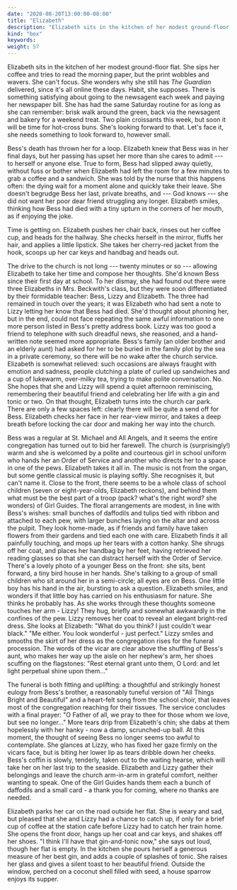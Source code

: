 ```yaml
---
date: "2020-08-20T13:00:00-08:00"
title: "Elizabeth"
description: "Elizabeth sits in the kitchen of her modest ground-floor flat."
kind: "box"
keywords:
weight: 57
---
```


Elizabeth sits in the kitchen of her modest ground-floor flat. She sips her coffee and tries to read
the morning paper, but the print wobbles and wavers. She can<span dir="rtl">'</span>t focus. She
wonders why she still has *The Guardian* delivered, since it's all online these days. Habit, she
supposes. There is something satisfying about going to the newsagent each week and paying her
newspaper bill. She has had the same Saturday routine for as long as she can remember: brisk walk
around the green, back via the newsagent and bakery for a weekend treat. Two plain croissants this
week, but soon it will be time for hot-cross buns. She<span dir="rtl">'</span>s looking forward to
that. Let<span dir="rtl">'</span>s face it, she needs something to look forward to, however small.

Bess\'s death has thrown her for a loop. Elizabeth knew that Bess was in her final days, but her
passing has upset her more than she cares to admit --- to herself or anyone else. True to form,
Bess had slipped away quietly, without fuss or bother when Elizabeth had left the room for a few
minutes to grab a coffee and a sandwich. She was told by the nurse that this happens often: the
dying wait for a moment alone and quickly take their leave. She doesn<span dir="rtl">'</span>t
begrudge Bess her last, private breaths, and --- God knows --- she did not want her poor dear
friend struggling any longer. Elizabeth smiles, thinking how Bess had died with a tiny upturn in the
corners of her mouth, as if enjoying the joke.

Time is getting on. Elizabeth pushes her chair back, rinses out her coffee cup, and heads for the
hallway. She checks herself in the mirror, fluffs her hair, and applies a little lipstick. She takes
her cherry-red jacket from the hook, scoops up her car keys and handbag and heads out.

The drive to the church is not long --- twenty minutes or so --- allowing Elizabeth to take her
time and compose her thoughts. She<span dir="rtl">'</span>d known Bess since their first day at
school. To her dismay, she had found out there were three Elizabeths in Mrs.
Beckwith<span dir="rtl">'</span>s class, but they were soon differentiated by their formidable
teacher: Bess, Lizzy and Elizabeth. The three had remained in touch over the years; it was Elizabeth
who had sent a note to Lizzy letting her know that Bess had died. She<span dir="rtl">'</span>d
thought about phoning her, but in the end, could not face repeating the same awful information to
one more person listed in Bess\'s pretty address book. Lizzy was too good a friend to telephone with
such dreadful news, she reasoned, and a hand-written note seemed more appropriate. Bess\'s family
(an older brother and an elderly aunt) had asked for her to be buried in the family plot by the sea
in a private ceremony, so there will be no wake after the church service. Elizabeth is somewhat
relieved: such occasions are always fraught with emotion and sadness, people clutching a plate of
curled up sandwiches and a cup of lukewarm, over-milky tea, trying to make polite conversation. No.
She hopes that she and Lizzy will spend a quiet afternoon reminiscing, remembering their beautiful
friend and celebrating her life with a gin and tonic or two. On that thought, Elizabeth turns into
the church car park. There are only a few spaces left: clearly there will be quite a send off for
Bess. Elizabeth checks her face in her rear-view mirror, and takes a deep breath before locking the
car door and making her way into the church.

Bess was a regular at St. Michael and All Angels, and it seems the entire congregation has turned
out to bid her farewell. The church is (surprisingly!) warm and she is welcomed by a polite and
courteous girl in school uniform who hands her an Order of Service and another who directs her to a
space in one of the pews. Elizabeth takes it all in. The music is not from the organ, but some
gentle classical music is playing softly. She recognises it, but can<span dir="rtl">'</span>t name
it. Close to the front, there seems to be a whole class of school children (seven or
eight-year-olds, Elizabeth reckons), and behind them what must be the best part of a troop (pack?
what<span dir="rtl">'</span>s the right word? she wonders) of Girl Guides. The floral arrangements
are modest, in line with Bess\'s wishes: small bunches of daffodils and tulips tied with ribbon and
attached to each pew, with larger bunches laying on the altar and across the pulpit. They look
home-made, as if friends and family have taken flowers from their gardens and tied each one with
care. Elizabeth finds it all painfully touching, and mops up her tears with a cotton hanky. She
shrugs off her coat, and places her handbag by her feet, having retrieved her reading glasses so
that she can distract herself with the Order of Service. There<span dir="rtl">'</span>s a lovely
photo of a younger Bess on the front: she sits, bent forward, a tiny bird house in her hands.
She<span dir="rtl">'</span>s talking to a group of small children who sit around her in a
semi-circle; all eyes are on Bess. One little boy has his hand in the air, bursting to ask a
question. Elizabeth smiles, and wonders if that little boy has carried on his enthusiasm for nature.
She thinks he probably has. As she works through these thoughts someone touches her arm - Lizzy!
They hug, briefly and somewhat awkwardly in the confines of the pew. Lizzy removes her coat to
reveal an elegant bright-red dress. She looks at Elizabeth: <span dir="rtl">"</span>What do you
think? I just couldn<span dir="rtl">'</span>t wear black." "Me either. You look wonderful - just
perfect." Lizzy smiles and smooths the skirt of her dress as the congregation rises for the funeral
procession. The words of the vicar are clear above the shuffling of Bess\'s aunt, who makes her way
up the aisle on her nephew<span dir="rtl">'</span>s arm, her shoes scuffing on the flagstones:
<span dir="rtl">"</span>Rest eternal grant unto them, O Lord: and let light perpetual shine upon
them..."

The funeral is both fitting and uplifting: a thoughtful and strikingly honest eulogy from Bess\'s
brother, a reasonably tuneful version of <span dir="rtl">"</span>All Things Bright and Beautiful"
and a heart-felt song from the school choir, that leaves most of the congregation reaching for their
tissues. The service concludes with a final prayer: <span dir="rtl">"</span>O Father of all, we pray
to thee for those whom we love, but see no longer..." More tears drip from
Elizabeth<span dir="rtl">'</span>s chin; she dabs at them hopelessly with her hanky - now a damp,
scrunched-up ball. At this moment, the thought of seeing Bess no longer seems too awful to
contemplate. She glances at Lizzy, who has fixed her gaze firmly on the vicars face, but is biting
her lower lip as tears dribble down her cheeks. Bess\'s coffin is slowly, tenderly, taken out to the
waiting hearse, which will take her on her last trip to the seaside. Elizabeth and Lizzy gather
their belongings and leave the church arm-in-arm in grateful comfort, neither wanting to speak. One
of the Girl Guides hands them each a bunch of daffodils and a small card - a thank you for coming,
where no thanks are needed.

Elizabeth parks her car on the road outside her flat. She is weary and sad, but pleased that she and
Lizzy had a chance to catch up, if only for a brief cup of coffee at the station cafe before Lizzy
had to catch her train home. She opens the front door, hangs up her coat and car keys, and shakes
off her shoes. <span dir="rtl">"</span>I think I<span dir="rtl">'</span>ll have that gin-and-tonic
now," she says out loud, though her flat is empty. In the kitchen she pours herself a generous
measure of her best gin, and adds a couple of splashes of tonic. She raises her glass and gives a
silent toast to her beautiful friend. Outside the window, perched on a coconut shell filled with
seed, a house sparrow enjoys its supper.
